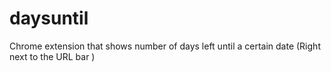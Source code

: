# daysuntil
 Chrome extension that shows number of days left until a certain date (Right next to the URL bar )
